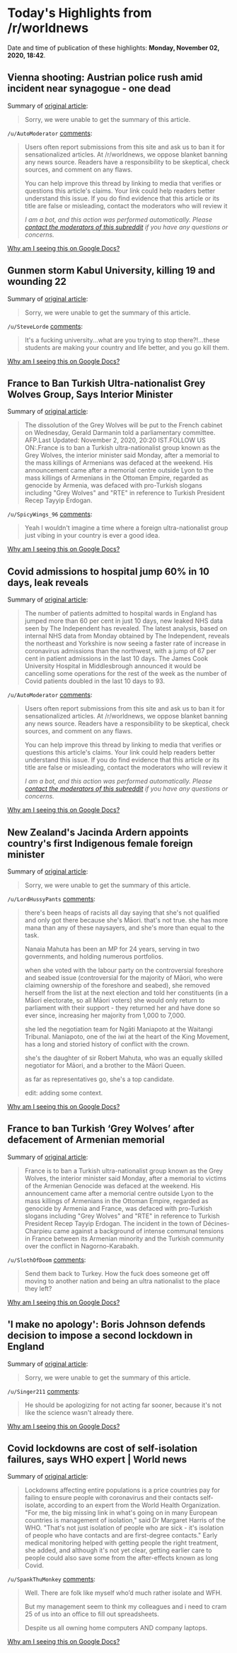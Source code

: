 # Today's Highlights from /r/worldnews

Date and time of publication of these highlights: **Monday, November 02, 2020, 18:42**.

## Vienna shooting: Austrian police rush amid incident near synagogue - one dead

Summary of [original article](https://www.express.co.uk/news/world/1355284/vienna-terror-attack-shooting-austria-police-latest-synagogue-news):

> Sorry, we were unable to get the summary of this article.

`/u/AutoModerator` [comments](https://www.reddit.com/r/worldnews/comments/jmupu8/vienna_shooting_austrian_police_rush_amid/):

> Users often report submissions from this site and ask us to ban it for sensationalized articles. At /r/worldnews, we oppose blanket banning any news source. Readers have a responsibility to be skeptical, check sources, and comment on any flaws.
> 
> You can help improve this thread by linking to media that verifies or questions this article's claims. Your link could help readers better understand this issue. If you do find evidence that this article or its title are false or misleading, contact the moderators who will review it
> 
> *I am a bot, and this action was performed automatically. Please [contact the moderators of this subreddit](/message/compose/?to=/r/worldnews) if you have any questions or concerns.*

[Why am I seeing this on Google Docs?](https://docs.google.com/document/d/1Dc6We63vOXIZsc0op-Bt4abqkYjXzOigalQqFxmvvbM/edit?usp=sharing)

## Gunmen storm Kabul University, killing 19 and wounding 22

Summary of [original article](https://www.washingtonpost.com/world/asia_pacific/kabul-university-attack-hostages-afghan/2020/11/02/ca0f1b6a-1ce7-11eb-ad53-4c1fda49907d_story.html?itid=hp-more-top-stories):

> Sorry, we were unable to get the summary of this article.

`/u/SteveLorde` [comments](https://www.reddit.com/r/worldnews/comments/jmnc4x/gunmen_storm_kabul_university_killing_19_and/):

> It's a fucking university...what are you trying to stop there?!...these students are making your country and life better, and you go kill them.

[Why am I seeing this on Google Docs?](https://docs.google.com/document/d/1Dc6We63vOXIZsc0op-Bt4abqkYjXzOigalQqFxmvvbM/edit?usp=sharing)

## France to Ban Turkish Ultra-nationalist Grey Wolves Group, Says Interior Minister

Summary of [original article](https://www.news18.com/news/world/france-to-ban-turkish-ultra-nationalist-grey-wolves-group-says-interior-minister-3034811.html):

> The dissolution of the Grey Wolves will be put to the French cabinet on Wednesday, Gerald Darmanin told a parliamentary committee. AFP.Last Updated: November 2, 2020, 20:20 IST.FOLLOW US ON:.France is to ban a Turkish ultra-nationalist group known as the Grey Wolves, the interior minister said Monday, after a memorial to the mass killings of Armenians was defaced at the weekend. His announcement came after a memorial centre outside Lyon to the mass killings of Armenians in the Ottoman Empire, regarded as genocide by Armenia, was defaced with pro-Turkish slogans including "Grey Wolves" and "RTE" in reference to Turkish President Recep Tayyip Erdogan.

`/u/SpicyWings_96` [comments](https://www.reddit.com/r/worldnews/comments/jmozxa/france_to_ban_turkish_ultranationalist_grey/):

> Yeah I wouldn't imagine a time where a foreign ultra-nationalist group just vibing in your country is ever a good idea.

[Why am I seeing this on Google Docs?](https://docs.google.com/document/d/1Dc6We63vOXIZsc0op-Bt4abqkYjXzOigalQqFxmvvbM/edit?usp=sharing)

## Covid admissions to hospital jump 60% in 10 days, leak reveals

Summary of [original article](https://www.independent.co.uk/news/health/covid-hospital-admissions-uk-b1532866.html):

> The number of patients admitted to hospital wards in England has jumped more than 60 per cent in just 10 days, new leaked NHS data seen by The Independent has revealed. The latest analysis, based on internal NHS data from Monday obtained by The Independent, reveals the northeast and Yorkshire is now seeing a faster rate of increase in coronavirus admissions than the northwest, with a jump of 67 per cent in patient admissions in the last 10 days. The James Cook University Hospital in Middlesbrough announced it would be cancelling some operations for the rest of the week as the number of Covid patients doubled in the last 10 days to 93.

`/u/AutoModerator` [comments](https://www.reddit.com/r/worldnews/comments/jmxx62/covid_admissions_to_hospital_jump_60_in_10_days/):

> Users often report submissions from this site and ask us to ban it for sensationalized articles. At /r/worldnews, we oppose blanket banning any news source. Readers have a responsibility to be skeptical, check sources, and comment on any flaws.
> 
> You can help improve this thread by linking to media that verifies or questions this article's claims. Your link could help readers better understand this issue. If you do find evidence that this article or its title are false or misleading, contact the moderators who will review it
> 
> *I am a bot, and this action was performed automatically. Please [contact the moderators of this subreddit](/message/compose/?to=/r/worldnews) if you have any questions or concerns.*

[Why am I seeing this on Google Docs?](https://docs.google.com/document/d/1Dc6We63vOXIZsc0op-Bt4abqkYjXzOigalQqFxmvvbM/edit?usp=sharing)

## New Zealand's Jacinda Ardern appoints country's first Indigenous female foreign minister

Summary of [original article](https://edition.cnn.com/2020/11/02/asia/new-zealand-foreign-minister-intl-hnk/index.html):

> Sorry, we were unable to get the summary of this article.

`/u/LordHussyPants` [comments](https://www.reddit.com/r/worldnews/comments/jmjr84/new_zealands_jacinda_ardern_appoints_countrys/):

> there's been heaps of racists all day saying that she's not qualified and only got there because she's Māori. that's not true. she has more mana than any of these naysayers, and she's more than equal to the task.
> 
> Nanaia Mahuta has been an MP for 24 years, serving in two governments, and holding numerous portfolios.
> 
> when she voted with the labour party on the controversial foreshore and seabed issue (controversial for the majority of Māori, who were claiming ownership of the foreshore and seabed), she removed herself from the list at the next election and told her constituents (in a Māori electorate, so all Māori voters) she would only return to parliament with their support - they returned her and have done so ever since, increasing her majority from 1,000 to 7,000.
> 
> she led the negotiation team for Ngāti Maniapoto at the Waitangi Tribunal. Maniapoto, one of the iwi at the heart of the King Movement, has a long and storied history of conflict with the crown.
> 
> she's the daughter of sir Robert Mahuta, who was an equally skilled negotiator for Māori, and a brother to the Māori Queen. 
> 
> as far as representatives go, she's a top candidate.
> 
> edit: adding some context.

[Why am I seeing this on Google Docs?](https://docs.google.com/document/d/1Dc6We63vOXIZsc0op-Bt4abqkYjXzOigalQqFxmvvbM/edit?usp=sharing)

## France to ban Turkish ‘Grey Wolves’ after defacement of Armenian memorial

Summary of [original article](https://www.france24.com/en/france/20201102-france-to-ban-turkish-grey-wolves-after-defacement-of-armenian-memorial):

> France is to ban a Turkish ultra-nationalist group known as the Grey Wolves, the interior minister said Monday, after a memorial to victims of the Armenian Genocide was defaced at the weekend. His announcement came after a memorial centre outside Lyon to the mass killings of Armenians in the Ottoman Empire, regarded as genocide by Armenia and France, was defaced with pro-Turkish slogans including "Grey Wolves" and "RTE" in reference to Turkish President Recep Tayyip Erdogan. The incident in the town of Décines-Charpieu came against a background of intense communal tensions in France between its Armenian minority and the Turkish community over the conflict in Nagorno-Karabakh.

`/u/SlothOfDoom` [comments](https://www.reddit.com/r/worldnews/comments/jmrp5r/france_to_ban_turkish_grey_wolves_after/):

> Send them back to Turkey.   How the fuck does someone get off moving to another nation and being an ultra nationalist to the place they left?

[Why am I seeing this on Google Docs?](https://docs.google.com/document/d/1Dc6We63vOXIZsc0op-Bt4abqkYjXzOigalQqFxmvvbM/edit?usp=sharing)

## 'I make no apology': Boris Johnson defends decision to impose a second lockdown in England

Summary of [original article](https://www.cnbc.com/2020/11/02/boris-johnson-says-no-alternative-as-england-braces-for-lockdown.html):

> Sorry, we were unable to get the summary of this article.

`/u/Singer211` [comments](https://www.reddit.com/r/worldnews/comments/jmrk3k/i_make_no_apology_boris_johnson_defends_decision/):

> He should be apologizing for not acting far sooner, because it's not like the science wasn't already there.

[Why am I seeing this on Google Docs?](https://docs.google.com/document/d/1Dc6We63vOXIZsc0op-Bt4abqkYjXzOigalQqFxmvvbM/edit?usp=sharing)

## Covid lockdowns are cost of self-isolation failures, says WHO expert | World news

Summary of [original article](https://www.theguardian.com/world/2020/nov/02/covid-lockdowns-are-cost-of-self-isolation-failures-says-who-expert):

> Lockdowns affecting entire populations is a price countries pay for failing to ensure people with coronavirus and their contacts self-isolate, according to an expert from the World Health Organization. "For me, the big missing link in what's going on in many European countries is management of isolation," said Dr Margaret Harris of the WHO. "That's not just isolation of people who are sick - it's isolation of people who have contacts and are first-degree contacts." Early medical monitoring helped with getting people the right treatment, she added, and although it's not yet clear, getting earlier care to people could also save some from the after-effects known as long Covid.

`/u/SpankThuMonkey` [comments](https://www.reddit.com/r/worldnews/comments/jmlxfm/covid_lockdowns_are_cost_of_selfisolation/):

> Well. There are folk like myself who’d much rather isolate and WFH. 
> 
> But my management seem to think my colleagues and i need to cram 25 of us into an office to fill out spreadsheets. 
> 
> Despite us all owning home computers AND company laptops.

[Why am I seeing this on Google Docs?](https://docs.google.com/document/d/1Dc6We63vOXIZsc0op-Bt4abqkYjXzOigalQqFxmvvbM/edit?usp=sharing)

